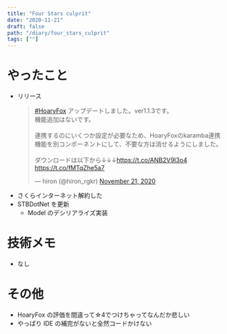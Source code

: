 ```yaml
---
title: "Four Stars culprit"
date: "2020-11-21"
draft: false
path: "/diary/four_stars_culprit"
tags: [""]
---
```


# やったこと

- リリース
  <blockquote class="twitter-tweet"><p lang="ja" dir="ltr"><a href="https://twitter.com/hashtag/HoaryFox?src=hash&amp;ref_src=twsrc%5Etfw">#HoaryFox</a> アップデートしました。ver1.1.3です。<br>機能追加はないです。<br><br>連携するのにいくつか設定が必要なため、HoaryFoxのkaramba連携機能を別コンポーネントにして、不要な方は消せるようにしました。<br><br>ダウンロードは以下から↓↓↓<a href="https://t.co/ANB2V9I3o4">https://t.co/ANB2V9I3o4</a> <a href="https://t.co/fMTqZhe5a7">https://t.co/fMTqZhe5a7</a></p>&mdash; hiron (@hiron_rgkr) <a href="https://twitter.com/hiron_rgkr/status/1329997528738062336?ref_src=twsrc%5Etfw">November 21, 2020</a></blockquote> <script async src="https://platform.twitter.com/widgets.js" charset="utf-8"></script>
- さくらインターネット解約した
- STBDotNet を更新
  - Model のデシリアライズ実装

# 技術メモ

- なし

# その他

- HoaryFox の評価を間違って☆4でつけちゃってなんだか悲しい
- やっぱり IDE の補完がないと全然コードかけない
